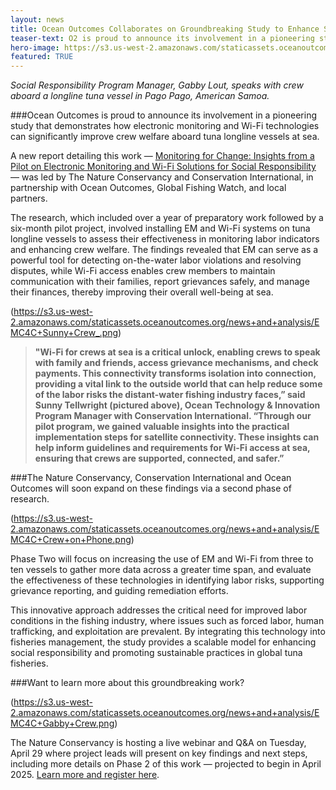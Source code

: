 ```yaml
---
layout: news
title: Ocean Outcomes Collaborates on Groundbreaking Study to Enhance Social Responsibility at Sea
teaser-text: O2 is proud to announce its involvement in a pioneering study that demonstrates how electronic monitoring and Wi-Fi technologies can significantly improve crew welfare aboard tuna longline vessels at sea. 
hero-image: https://s3.us-west-2.amazonaws.com/staticassets.oceanoutcomes.org/hero+photos/EMC4C+Hero+Image.png 
featured: TRUE
--- 
```

*Social Responsibility Program Manager, Gabby Lout, speaks with crew aboard a longline tuna vessel in Pago Pago, American Samoa.*

###Ocean Outcomes is proud to announce its involvement in a pioneering study that demonstrates how electronic monitoring and Wi-Fi technologies can significantly improve crew welfare aboard tuna longline vessels at sea.

A new report detailing this work — [Monitoring for Change: Insights from a Pilot on Electronic Monitoring and Wi-Fi Solutions for Social Responsibility](https://www.nature.org/content/dam/tnc/nature/en/documents/EM4SR_Report_Final.pdf) — was led by The Nature Conservancy and Conservation International, in partnership with Ocean Outcomes, Global Fishing Watch, and local partners. 

The research, which included over a year of preparatory work followed by a six-month pilot project, involved installing EM and Wi-Fi systems on tuna longline vessels to assess their effectiveness in monitoring labor indicators and enhancing crew welfare. The findings revealed that EM can serve as a powerful tool for detecting on-the-water labor violations and resolving disputes, while Wi-Fi access enables crew members to maintain communication with their families, report grievances safely, and manage their finances, thereby improving their overall well-being at sea.

(https://s3.us-west-2.amazonaws.com/staticassets.oceanoutcomes.org/news+and+analysis/EMC4C+Sunny+Crew_.png)
>**"Wi-Fi for crews at sea is a critical unlock, enabling crews to speak with family and friends, access grievance mechanisms, and check payments. This connectivity transforms isolation into connection, providing a vital link to the outside world that can help reduce some of the labor risks the distant-water fishing industry faces,” said Sunny Tellwright (pictured above), Ocean Technology & Innovation Program Manager with Conservation International. “Through our pilot program, we gained valuable insights into the practical implementation steps for satellite connectivity. These insights can help inform guidelines and requirements for Wi-Fi access at sea, ensuring that crews are supported, connected, and safer.”**

###The Nature Conservancy, Conservation International and Ocean Outcomes will soon expand on these findings via a second phase of research. 

(https://s3.us-west-2.amazonaws.com/staticassets.oceanoutcomes.org/news+and+analysis/EMC4C+Crew+on+Phone.png)

Phase Two will focus on increasing the use of EM and Wi-Fi from three to ten vessels to gather more data across a greater time span, and evaluate the effectiveness of these technologies in identifying labor risks, supporting grievance reporting, and guiding remediation efforts. 

This innovative approach addresses the critical need for improved labor conditions in the fishing industry, where issues such as forced labor, human trafficking, and exploitation are prevalent. By integrating this technology into fisheries management, the study provides a scalable model for enhancing social responsibility and promoting sustainable practices in global tuna fisheries.

###Want to learn more about this groundbreaking work? 

(https://s3.us-west-2.amazonaws.com/staticassets.oceanoutcomes.org/news+and+analysis/EMC4C+Gabby+Crew.png)

The Nature Conservancy is hosting a live webinar and Q&A on Tuesday, April 29 where project leads will present on key findings and next steps, including more details on Phase 2 of this work — projected to begin in April 2025. [Learn more and register here](https://events.zoom.us/ev/AvBU2L24I9oaYT5CMHYECt7YKS7kvKlwn-6Ch3i69PeBdQCanngw~Am4IcNCWE8d-GCYtAyeKhkdkw0CrxHQW-1MDubg8cNx1yBCgUlRnl_FRHQ). 
